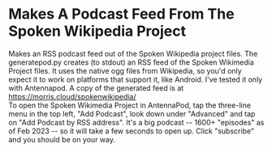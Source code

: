 # Makes A Podcast Feed From The Spoken Wikipedia Project 
Makes an RSS podcast feed out of the Spoken Wikipedia project files. The generatepod.py creates (to stdout) an RSS feed of the Spoken Wikimedia Project files. It uses the native ogg files from Wikipedia, so you'd only expect it to work on platforms that support it, like Android. I've tested it only with Antennapod. 
A copy of the generated feed is at https://morris.cloud/spokenwikipedia/  
To open the Spoken Wikimedia Project in AntennaPod, tap the three-line menu in the top left, "Add Podcast", look down under "Advanced" and tap on "Add Podcast by RSS address". It's a big podcast -- 1600+ "episodes" as of Feb 2023 -- so it will take a few seconds to open up. Click "subscribe" and you should be on your way. 
